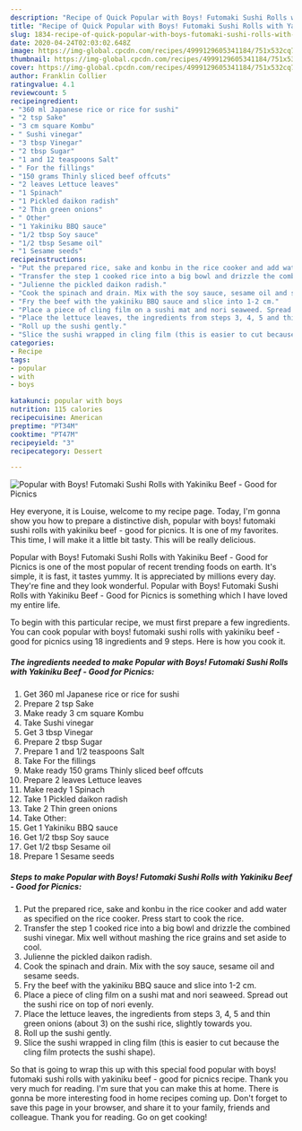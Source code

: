 ```yaml
---
description: "Recipe of Quick Popular with Boys! Futomaki Sushi Rolls with Yakiniku Beef - Good for Picnics"
title: "Recipe of Quick Popular with Boys! Futomaki Sushi Rolls with Yakiniku Beef - Good for Picnics"
slug: 1834-recipe-of-quick-popular-with-boys-futomaki-sushi-rolls-with-yakiniku-beef-good-for-picnics
date: 2020-04-24T02:03:02.648Z
image: https://img-global.cpcdn.com/recipes/4999129605341184/751x532cq70/popular-with-boys-futomaki-sushi-rolls-with-yakiniku-beef-good-for-picnics-recipe-main-photo.jpg
thumbnail: https://img-global.cpcdn.com/recipes/4999129605341184/751x532cq70/popular-with-boys-futomaki-sushi-rolls-with-yakiniku-beef-good-for-picnics-recipe-main-photo.jpg
cover: https://img-global.cpcdn.com/recipes/4999129605341184/751x532cq70/popular-with-boys-futomaki-sushi-rolls-with-yakiniku-beef-good-for-picnics-recipe-main-photo.jpg
author: Franklin Collier
ratingvalue: 4.1
reviewcount: 5
recipeingredient:
- "360 ml Japanese rice or rice for sushi"
- "2 tsp Sake"
- "3 cm square Kombu"
- " Sushi vinegar"
- "3 tbsp Vinegar"
- "2 tbsp Sugar"
- "1 and 12 teaspoons Salt"
- " For the fillings"
- "150 grams Thinly sliced beef offcuts"
- "2 leaves Lettuce leaves"
- "1 Spinach"
- "1 Pickled daikon radish"
- "2 Thin green onions"
- " Other"
- "1 Yakiniku BBQ sauce"
- "1/2 tbsp Soy sauce"
- "1/2 tbsp Sesame oil"
- "1 Sesame seeds"
recipeinstructions:
- "Put the prepared rice, sake and konbu in the rice cooker and add water as specified on the rice cooker. Press start to cook the rice."
- "Transfer the step 1 cooked rice into a big bowl and drizzle the combined sushi vinegar. Mix well without mashing the rice grains and set aside to cool."
- "Julienne the pickled daikon radish."
- "Cook the spinach and drain. Mix with the soy sauce, sesame oil and sesame seeds."
- "Fry the beef with the yakiniku BBQ sauce and slice into 1-2 cm."
- "Place a piece of cling film on a sushi mat and nori seaweed. Spread out the sushi rice on top of nori evenly."
- "Place the lettuce leaves, the ingredients from steps 3, 4, 5 and thin green onions (about 3) on the sushi rice, slightly towards you."
- "Roll up the sushi gently."
- "Slice the sushi wrapped in cling film (this is easier to cut because the cling film protects the sushi shape)."
categories:
- Recipe
tags:
- popular
- with
- boys

katakunci: popular with boys 
nutrition: 115 calories
recipecuisine: American
preptime: "PT34M"
cooktime: "PT47M"
recipeyield: "3"
recipecategory: Dessert

---
```



![Popular with Boys! Futomaki Sushi Rolls with Yakiniku Beef - Good for Picnics](https://img-global.cpcdn.com/recipes/4999129605341184/751x532cq70/popular-with-boys-futomaki-sushi-rolls-with-yakiniku-beef-good-for-picnics-recipe-main-photo.jpg)

Hey everyone, it is Louise, welcome to my recipe page. Today, I'm gonna show you how to prepare a distinctive dish, popular with boys! futomaki sushi rolls with yakiniku beef - good for picnics. It is one of my favorites. This time, I will make it a little bit tasty. This will be really delicious.



Popular with Boys! Futomaki Sushi Rolls with Yakiniku Beef - Good for Picnics is one of the most popular of recent trending foods on earth. It's simple, it is fast, it tastes yummy. It is appreciated by millions every day. They're fine and they look wonderful. Popular with Boys! Futomaki Sushi Rolls with Yakiniku Beef - Good for Picnics is something which I have loved my entire life.


To begin with this particular recipe, we must first prepare a few ingredients. You can cook popular with boys! futomaki sushi rolls with yakiniku beef - good for picnics using 18 ingredients and 9 steps. Here is how you cook it.

<!--inarticleads1-->

##### The ingredients needed to make Popular with Boys! Futomaki Sushi Rolls with Yakiniku Beef - Good for Picnics:

1. Get 360 ml Japanese rice or rice for sushi
1. Prepare 2 tsp Sake
1. Make ready 3 cm square Kombu
1. Take  Sushi vinegar
1. Get 3 tbsp Vinegar
1. Prepare 2 tbsp Sugar
1. Prepare 1 and 1/2 teaspoons Salt
1. Take  For the fillings
1. Make ready 150 grams Thinly sliced beef offcuts
1. Prepare 2 leaves Lettuce leaves
1. Make ready 1 Spinach
1. Take 1 Pickled daikon radish
1. Take 2 Thin green onions
1. Take  Other:
1. Get 1 Yakiniku BBQ sauce
1. Get 1/2 tbsp Soy sauce
1. Get 1/2 tbsp Sesame oil
1. Prepare 1 Sesame seeds




<!--inarticleads2-->

##### Steps to make Popular with Boys! Futomaki Sushi Rolls with Yakiniku Beef - Good for Picnics:

1. Put the prepared rice, sake and konbu in the rice cooker and add water as specified on the rice cooker. Press start to cook the rice.
1. Transfer the step 1 cooked rice into a big bowl and drizzle the combined sushi vinegar. Mix well without mashing the rice grains and set aside to cool.
1. Julienne the pickled daikon radish.
1. Cook the spinach and drain. Mix with the soy sauce, sesame oil and sesame seeds.
1. Fry the beef with the yakiniku BBQ sauce and slice into 1-2 cm.
1. Place a piece of cling film on a sushi mat and nori seaweed. Spread out the sushi rice on top of nori evenly.
1. Place the lettuce leaves, the ingredients from steps 3, 4, 5 and thin green onions (about 3) on the sushi rice, slightly towards you.
1. Roll up the sushi gently.
1. Slice the sushi wrapped in cling film (this is easier to cut because the cling film protects the sushi shape).




So that is going to wrap this up with this special food popular with boys! futomaki sushi rolls with yakiniku beef - good for picnics recipe. Thank you very much for reading. I'm sure that you can make this at home. There is gonna be more interesting food in home recipes coming up. Don't forget to save this page in your browser, and share it to your family, friends and colleague. Thank you for reading. Go on get cooking!

